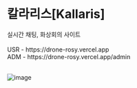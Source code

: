 <h1>칼라리스[Kallaris]</h1>
실시간 채팅, 화상회의 사이트<br/><br/>
USR - https://drone-rosy.vercel.app<br/>
ADM - https://drone-rosy.vercel.app/admin<br/><br/>

![image](https://github.com/user-attachments/assets/c01e1d0a-7414-4706-8fd8-80c63535de64)
